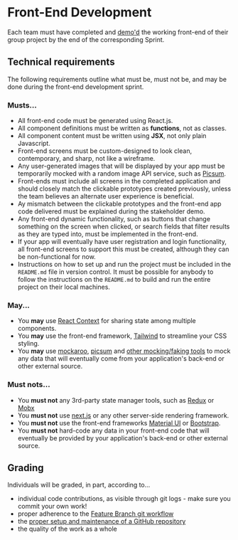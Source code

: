 # Front-End Development

Each team must have completed and [demo'd](https://knowledge.kitchen/content/courses/agile-development-and-devops/slides/scrum/#91) the working front-end of their group project by the end of the corresponding Sprint.

## Technical requirements

The following requirements outline what must be, must not be, and may be done during the front-end development sprint.

### Musts...

- All front-end code must be generated using React.js.
- All component definitions must be written as **functions**, not as classes.
- All component content must be written using **JSX**, not only plain Javascript.
- Front-end screens must be custom-designed to look clean, contemporary, and sharp, not like a wireframe.
- Any user-generated images that will be displayed by your app must be temporarily mocked with a random image API service, such as [Picsum](https://picsum.photos/).
- Front-ends must include all screens in the completed application and should closely match the clickable prototypes created previously, unless the team believes an alternate user experience is beneficial.
- Ay mismatch between the clickable prototypes and the front-end app code delivered must be explained during the stakeholder demo.
- Any front-end dynamic functionality, such as buttons that change something on the screen when clicked, or search fields that filter results as they are typed into, must be implemented in the front-end.
- If your app will eventually have user registration and login functionality, all front-end screens to support this must be created, although they can be non-functional for now.
- Instructions on how to set up and run the project must be included in the `README.md` file in version control. It must be possible for anybody to follow the instructions on the `README.md` to build and run the entire project on their local machines.

### May...

- You **may** use [React Context](https://react.dev/learn/passing-data-deeply-with-context) for sharing state among multiple components.
- You **may** use the front-end framework, [Tailwind](https://tailwindcss.com/) to streamline your CSS styling.
- You **may** use [mockaroo](https://mockaroo.com/mock_apis), [picsum](https://picsum.photos/) and [other mocking/faking tools](https://www.npmjs.com/search?q=fake%20data) to mock any data that will eventually come from your application's back-end or other external source.

### Must nots...

- You **must not** any 3rd-party state manager tools, such as [Redux](https://react-redux.js.org/) or [Mobx](https://mobx.js.org/README.html#introduction)
- You **must not** use [next.js](https://nextjs.org/) or any other server-side rendering framework.
- You **must not** use the front-end frameworks [Material UI](https://material-ui.com/) or [Bootstrap](https://react-bootstrap.github.io/).
- You **must not** hard-code any data in your front-end code that will eventually be provided by your application's back-end or other external source.

## Grading

Individuals will be graded, in part, according to...

- individual code contributions, as visible through git logs - make sure you commit your own work!
- proper adherence to the [Feature Branch git workflow](https://knowledge.kitchen/content/courses/agile-development-and-devops/slides/feature-branch-workflow/)
- the [proper setup and maintenance of a GitHub repository](./instructions-0c-project-setup.md)
- the quality of the work as a whole
